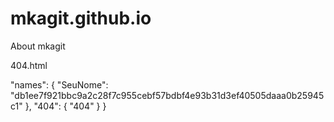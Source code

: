 # mkagit.github.io
About mkagit

404.html

  "names": {
    "SeuNome": "db1ee7f921bbc9a2c28f7c955cebf57bdbf4e93b31d3ef40505daaa0b25945c1"
  },
  "404": { "404" 
  }
}
